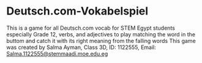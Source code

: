 # Deutsch.com-Vokabelspiel

This is a game for all Deutsch.com vocab for STEM Egypt students especially Grade 12, verbs, and adjectives to play matching the word in the buttom and catch it with its right meaning from the falling words
This game was created by Salma Ayman, Class 3D, ID: 1122555, Email: Salma.1122555@stemmaadi.moe.edu.eg
